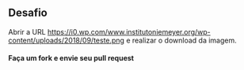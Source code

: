 ## Desafio
Abrir a URL https://i0.wp.com/www.institutoniemeyer.org/wp-content/uploads/2018/09/teste.png e realizar o download da imagem.
#### Faça um fork e envie seu pull request


